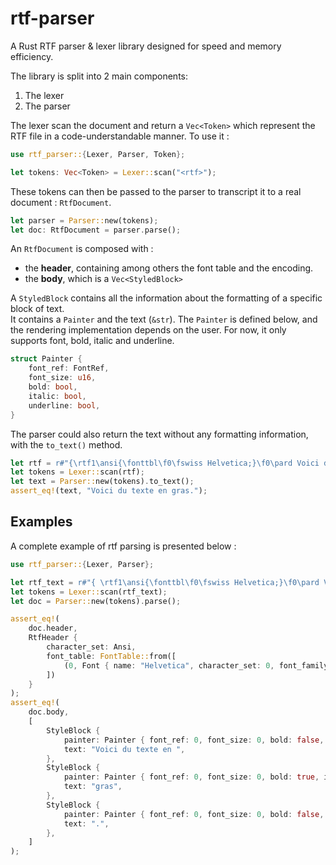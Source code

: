 # rtf-parser
A Rust RTF parser &amp; lexer library designed for speed and memory efficiency.

The library is split into 2 main components:
1. The lexer
2. The parser

The lexer scan the document and return a `Vec<Token>` which represent the RTF file in a code-understandable manner.
To use it : 
```rust
use rtf_parser::{Lexer, Parser, Token};

let tokens: Vec<Token> = Lexer::scan("<rtf>");
```

These tokens can then be passed to the parser to transcript it to a real document : `RtfDocument`.
```rust
let parser = Parser::new(tokens);
let doc: RtfDocument = parser.parse();
```

An `RtfDocument` is composed with : 
- the **header**, containing among others the font table and the encoding.
- the **body**, which is a `Vec<StyledBlock>`

A `StyledBlock` contains all the information about the formatting of a specific block of text.  
It contains a `Painter` and the text (`&str`).
The `Painter` is defined below, and the rendering implementation depends on the user. For now, it only supports font, bold, italic and underline.
```rust
struct Painter {
    font_ref: FontRef,
    font_size: u16,
    bold: bool,
    italic: bool,
    underline: bool,
}
```

The parser could also return the text without any formatting information, with the `to_text()` method.

```rust
let rtf = r#"{\rtf1\ansi{\fonttbl\f0\fswiss Helvetica;}\f0\pard Voici du texte en {\b gras}.\par}"#;
let tokens = Lexer::scan(rtf);
let text = Parser::new(tokens).to_text();
assert_eq!(text, "Voici du texte en gras.");
```

## Examples 
A complete example of rtf parsing is presented below : 
```rust
use rtf_parser::{Lexer, Parser};

let rtf_text = r#"{ \rtf1\ansi{\fonttbl\f0\fswiss Helvetica;}\f0\pard Voici du texte en {\b gras}.\par }"#;
let tokens = Lexer::scan(rtf_text);
let doc = Parser::new(tokens).parse();

assert_eq!(
    doc.header,
    RtfHeader {
        character_set: Ansi,
        font_table: FontTable::from([
            (0, Font { name: "Helvetica", character_set: 0, font_family: Swiss })
        ])
    }
);
assert_eq!(
    doc.body,
    [
        StyleBlock {
            painter: Painter { font_ref: 0, font_size: 0, bold: false, italic: false, underline: false },
            text: "Voici du texte en ",
        },
        StyleBlock {
            painter: Painter { font_ref: 0, font_size: 0, bold: true, italic: false, underline: false },
            text: "gras",
        },
        StyleBlock {
            painter: Painter { font_ref: 0, font_size: 0, bold: false, italic: false, underline: false },
            text: ".",
        },
    ]
);
```

